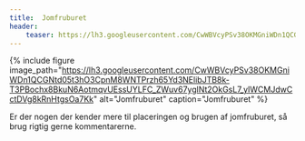 ```yaml
---
title:  Jomfruburet
header:
    teaser: https://lh3.googleusercontent.com/CwWBVcyPSv38OKMGniWDn1QCGNtd05t3hO3CpnM8WNTPrzh65Yd3NElibJTB8k-T3PBochx8BkuN6AotmqvUEssUYLFC_ZWuv67yglNt2OkGsL7_yIWCMJdwCctDVg8kRnHtgsOa7Kk
---
```


{% include figure 
    image_path="https://lh3.googleusercontent.com/CwWBVcyPSv38OKMGniWDn1QCGNtd05t3hO3CpnM8WNTPrzh65Yd3NElibJTB8k-T3PBochx8BkuN6AotmqvUEssUYLFC_ZWuv67yglNt2OkGsL7_yIWCMJdwCctDVg8kRnHtgsOa7Kk"
    alt="Jomfruburet"
    caption="Jomfruburet" %}

Er der nogen der kender mere til placeringen og brugen af jomfruburet, så brug rigtig gerne kommentarerne.